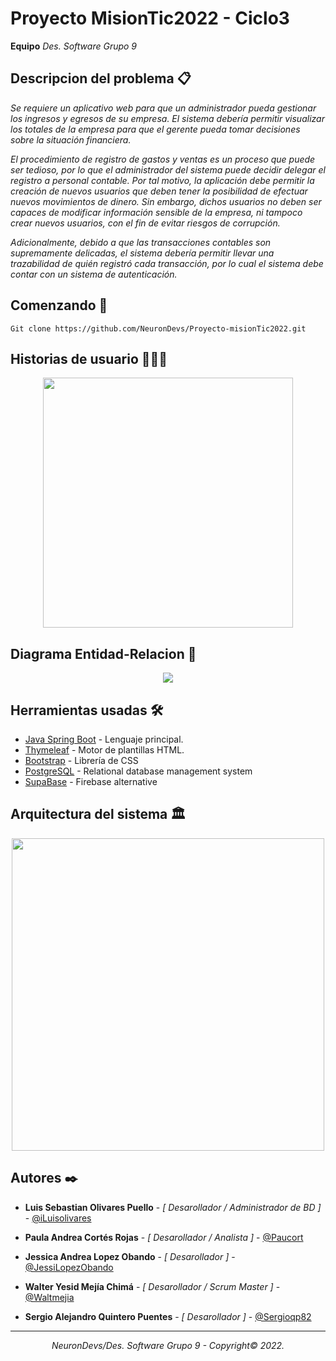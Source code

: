 # Proyecto MisionTic2022 - Ciclo3 

<b> Equipo</b> _Des. Software Grupo 9_

## Descripcion del problema 📋

_Se requiere un aplicativo web para que un administrador pueda gestionar los ingresos y egresos de su empresa. El sistema debería permitir visualizar los totales de la empresa para que el gerente pueda tomar decisiones sobre la situación financiera._

_El procedimiento de registro de gastos y ventas es un proceso que puede ser tedioso, por lo que el administrador del sistema puede decidir delegar el registro a personal contable. Por tal motivo, la aplicación debe permitir la creación de nuevos usuarios que deben tener la posibilidad de efectuar nuevos movimientos de dinero. Sin embargo, dichos usuarios no deben ser capaces de modificar información sensible de la empresa, ni tampoco crear nuevos usuarios, con el fin de evitar riesgos de corrupción._

_Adicionalmente, debido a que las transacciones contables son supremamente delicadas, el sistema debería permitir llevar una trazabilidad de quién registró cada transacción, por lo cual el sistema debe contar con un sistema de autenticación._


## Comenzando 🚀
```
Git clone https://github.com/NeuronDevs/Proyecto-misionTic2022.git
```


## Historias de usuario 👨🏻‍💻

<p align="center"> <img height="400"  src= "https://i.ibb.co/K9PCWty/Captura-de-Pantalla-2022-08-30-a-la-s-22-41-13.png"/> </p>



## Diagrama Entidad-Relacion 🧩

<p align="center"> <img  src= "https://i.ibb.co/WG18XJK/Diagrama-Entidad-Relaci-n.png"/> </p>


## Herramientas usadas 🛠

* [Java Spring Boot](https://spring.io/projects/spring-boot) - Lenguaje principal.
* [Thymeleaf](https://www.thymeleaf.org/) - Motor de plantillas HTML.
* [Bootstrap](https://getbootstrap.com/) - Librería de CSS
* [PostgreSQL](https://www.postgresql.org/) - Relational database management system
* [SupaBase](https://supabase.com/) - Firebase alternative

## Arquitectura del sistema 🏛

<p align="center"> <img height="500" src= "https://i.ibb.co/bJWYv3h/k-JIZ4-xh-zy-Bmk-F-zh-Aa-Lu-Bu-NJ7-QC435.png"/> </p>


## Autores ✒️

* **Luis Sebastian Olivares Puello** - *[ Desarollador / Administrador de BD ]* - [@iLuisolivares](https://github.com/iluisolivares)

* **Paula Andrea Cortés Rojas** - *[ Desarollador / Analista ]* - [@Paucort](https://github.com/Paucort)

* **Jessica Andrea Lopez Obando** - *[ Desarollador ]* - [@JessiLopezObando](https://github.com/JessiLopezObando)

* **Walter Yesid Mejía Chimá** - *[ Desarollador / Scrum Master ]* - [@Waltmejia](https://github.com/waltmejia)

* **Sergio Alejandro Quintero Puentes** - *[ Desarollador ]* - [@Sergioqp82](https://github.com/sergioqp82)

---

_<p align="center">NeuronDevs/Des. Software Grupo 9 - Copyright© 2022.</p>_

